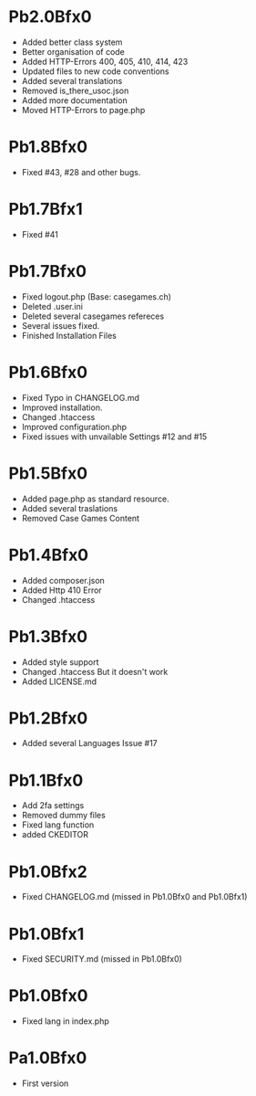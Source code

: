# Pb2.0Bfx0
* Added better class system
* Better organisation of code
* Added HTTP-Errors 400, 405, 410, 414, 423
* Updated files to new code conventions
* Added several translations
* Removed is_there_usoc.json
* Added more documentation
* Moved HTTP-Errors to page.php
# Pb1.8Bfx0
* Fixed #43, #28 and other bugs.
# Pb1.7Bfx1
* Fixed #41
# Pb1.7Bfx0
* Fixed logout.php (Base: casegames.ch)
* Deleted .user.ini
* Deleted several casegames refereces
* Several issues fixed.
* Finished Installation Files
# Pb1.6Bfx0
* Fixed Typo in CHANGELOG.md
* Improved installation.
* Changed .htaccess
* Improved configuration.php
* Fixed issues with unvailable Settings #12 and #15
# Pb1.5Bfx0
* Added page.php as standard resource.
* Added several traslations
* Removed Case Games Content
# Pb1.4Bfx0
* Added composer.json
* Added Http 410 Error
* Changed .htaccess
# Pb1.3Bfx0
* Added style support
* Changed .htaccess But it doesn't work
* Added LICENSE.md
# Pb1.2Bfx0
* Added several Languages Issue #17
# Pb1.1Bfx0
* Add 2fa settings
* Removed dummy files
* Fixed lang function
* added CKEDITOR
# Pb1.0Bfx2
* Fixed CHANGELOG.md (missed in Pb1.0Bfx0 and Pb1.0Bfx1)
# Pb1.0Bfx1
* Fixed SECURITY.md (missed in Pb1.0Bfx0)
# Pb1.0Bfx0
* Fixed lang in index.php
# Pa1.0Bfx0
* First version
